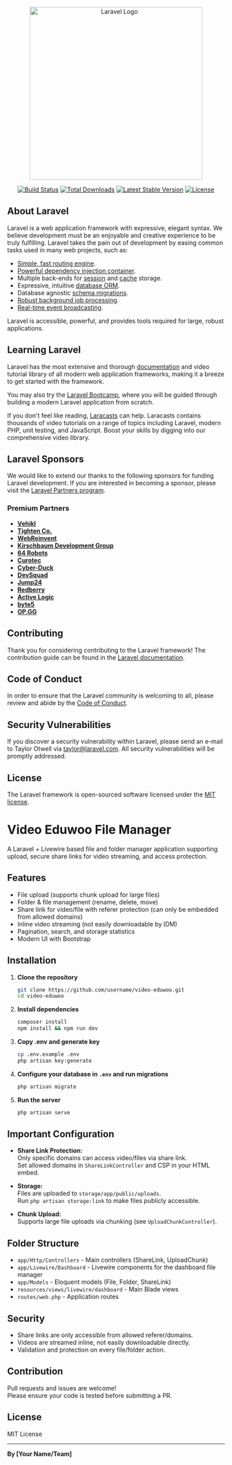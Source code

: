<p align="center"><a href="https://laravel.com" target="_blank"><img src="https://raw.githubusercontent.com/laravel/art/master/logo-lockup/5%20SVG/2%20CMYK/1%20Full%20Color/laravel-logolockup-cmyk-red.svg" width="400" alt="Laravel Logo"></a></p>

<p align="center">
<a href="https://github.com/laravel/framework/actions"><img src="https://github.com/laravel/framework/workflows/tests/badge.svg" alt="Build Status"></a>
<a href="https://packagist.org/packages/laravel/framework"><img src="https://img.shields.io/packagist/dt/laravel/framework" alt="Total Downloads"></a>
<a href="https://packagist.org/packages/laravel/framework"><img src="https://img.shields.io/packagist/v/laravel/framework" alt="Latest Stable Version"></a>
<a href="https://packagist.org/packages/laravel/framework"><img src="https://img.shields.io/packagist/l/laravel/framework" alt="License"></a>
</p>

## About Laravel

Laravel is a web application framework with expressive, elegant syntax. We believe development must be an enjoyable and creative experience to be truly fulfilling. Laravel takes the pain out of development by easing common tasks used in many web projects, such as:

-   [Simple, fast routing engine](https://laravel.com/docs/routing).
-   [Powerful dependency injection container](https://laravel.com/docs/container).
-   Multiple back-ends for [session](https://laravel.com/docs/session) and [cache](https://laravel.com/docs/cache) storage.
-   Expressive, intuitive [database ORM](https://laravel.com/docs/eloquent).
-   Database agnostic [schema migrations](https://laravel.com/docs/migrations).
-   [Robust background job processing](https://laravel.com/docs/queues).
-   [Real-time event broadcasting](https://laravel.com/docs/broadcasting).

Laravel is accessible, powerful, and provides tools required for large, robust applications.

## Learning Laravel

Laravel has the most extensive and thorough [documentation](https://laravel.com/docs) and video tutorial library of all modern web application frameworks, making it a breeze to get started with the framework.

You may also try the [Laravel Bootcamp](https://bootcamp.laravel.com), where you will be guided through building a modern Laravel application from scratch.

If you don't feel like reading, [Laracasts](https://laracasts.com) can help. Laracasts contains thousands of video tutorials on a range of topics including Laravel, modern PHP, unit testing, and JavaScript. Boost your skills by digging into our comprehensive video library.

## Laravel Sponsors

We would like to extend our thanks to the following sponsors for funding Laravel development. If you are interested in becoming a sponsor, please visit the [Laravel Partners program](https://partners.laravel.com).

### Premium Partners

-   **[Vehikl](https://vehikl.com/)**
-   **[Tighten Co.](https://tighten.co)**
-   **[WebReinvent](https://webreinvent.com/)**
-   **[Kirschbaum Development Group](https://kirschbaumdevelopment.com)**
-   **[64 Robots](https://64robots.com)**
-   **[Curotec](https://www.curotec.com/services/technologies/laravel/)**
-   **[Cyber-Duck](https://cyber-duck.co.uk)**
-   **[DevSquad](https://devsquad.com/hire-laravel-developers)**
-   **[Jump24](https://jump24.co.uk)**
-   **[Redberry](https://redberry.international/laravel/)**
-   **[Active Logic](https://activelogic.com)**
-   **[byte5](https://byte5.de)**
-   **[OP.GG](https://op.gg)**

## Contributing

Thank you for considering contributing to the Laravel framework! The contribution guide can be found in the [Laravel documentation](https://laravel.com/docs/contributions).

## Code of Conduct

In order to ensure that the Laravel community is welcoming to all, please review and abide by the [Code of Conduct](https://laravel.com/docs/contributions#code-of-conduct).

## Security Vulnerabilities

If you discover a security vulnerability within Laravel, please send an e-mail to Taylor Otwell via [taylor@laravel.com](mailto:taylor@laravel.com). All security vulnerabilities will be promptly addressed.

## License

The Laravel framework is open-sourced software licensed under the [MIT license](https://opensource.org/licenses/MIT).

# Video Eduwoo File Manager

A Laravel + Livewire based file and folder manager application supporting upload, secure share links for video streaming, and access protection.

## Features

-   File upload (supports chunk upload for large files)
-   Folder & file management (rename, delete, move)
-   Share link for video/file with referer protection (can only be embedded from allowed domains)
-   Inline video streaming (not easily downloadable by IDM)
-   Pagination, search, and storage statistics
-   Modern UI with Bootstrap

## Installation

1. **Clone the repository**

    ```bash
    git clone https://github.com/username/video-eduwoo.git
    cd video-eduwoo
    ```

2. **Install dependencies**

    ```bash
    composer install
    npm install && npm run dev
    ```

3. **Copy .env and generate key**

    ```bash
    cp .env.example .env
    php artisan key:generate
    ```

4. **Configure your database in `.env` and run migrations**

    ```bash
    php artisan migrate
    ```

5. **Run the server**
    ```bash
    php artisan serve
    ```

## Important Configuration

-   **Share Link Protection:**  
    Only specific domains can access video/files via share link.  
    Set allowed domains in `ShareLinkController` and CSP in your HTML embed.

-   **Storage:**  
    Files are uploaded to `storage/app/public/uploads`.  
    Run `php artisan storage:link` to make files publicly accessible.

-   **Chunk Upload:**  
    Supports large file uploads via chunking (see `UploadChunkController`).

## Folder Structure

-   `app/Http/Controllers` - Main controllers (ShareLink, UploadChunk)
-   `app/Livewire/Dashboard` - Livewire components for the dashboard file manager
-   `app/Models` - Eloquent models (File, Folder, ShareLink)
-   `resources/views/livewire/dashboard` - Main Blade views
-   `routes/web.php` - Application routes

## Security

-   Share links are only accessible from allowed referer/domains.
-   Videos are streamed inline, not easily downloadable directly.
-   Validation and protection on every file/folder action.

## Contribution

Pull requests and issues are welcome!  
Please ensure your code is tested before submitting a PR.

## License

MIT License

---

**By [Your Name/Team]**
